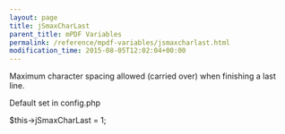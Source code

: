 ```yaml
---
layout: page
title: jSmaxCharLast
parent_title: mPDF Variables
permalink: /reference/mpdf-variables/jsmaxcharlast.html
modification_time: 2015-08-05T12:02:04+00:00
---
```


<div>
<p>Maximum character spacing allowed (carried over) when finishing a last line.</p>
<p>Default set in config.php</p>
<p>$this-&gt;jSmaxCharLast = 1;</p>
</div>
